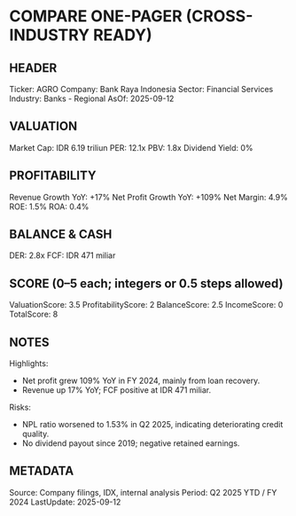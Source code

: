 # COMPARE ONE-PAGER (CROSS-INDUSTRY READY)

## HEADER
Ticker: AGRO
Company: Bank Raya Indonesia
Sector: Financial Services
Industry: Banks - Regional
AsOf: 2025-09-12

## VALUATION
Market Cap: IDR 6.19 triliun
PER: 12.1x
PBV: 1.8x
Dividend Yield: 0%

## PROFITABILITY
Revenue Growth YoY: +17%
Net Profit Growth YoY: +109%
Net Margin: 4.9%
ROE: 1.5%
ROA: 0.4%

## BALANCE & CASH
DER: 2.8x
FCF: IDR 471 miliar

## SCORE (0–5 each; integers or 0.5 steps allowed)
ValuationScore: 3.5
ProfitabilityScore: 2
BalanceScore: 2.5
IncomeScore: 0
TotalScore: 8

## NOTES
Highlights:
- Net profit grew 109% YoY in FY 2024, mainly from loan recovery.
- Revenue up 17% YoY; FCF positive at IDR 471 miliar.

Risks:
- NPL ratio worsened to 1.53% in Q2 2025, indicating deteriorating credit quality.
- No dividend payout since 2019; negative retained earnings.

## METADATA
Source: Company filings, IDX, internal analysis
Period: Q2 2025 YTD / FY 2024
LastUpdate: 2025-09-12